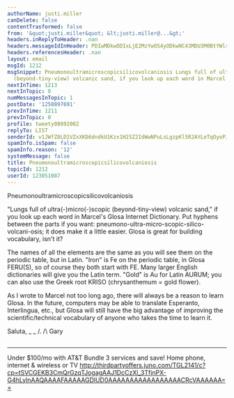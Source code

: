 ```yaml
---
authorName: justi.miller
canDelete: false
contentTrasformed: false
from: '&quot;justi.miller&quot; &lt;justi.miller@...&gt;'
headers.inReplyToHeader: .nan
headers.messageIdInHeader: PDIwMDkwODIxLjE2MzYwOS4yODkwNC43MDU3M0BtYWlscG9wMDUuZGNhLnVudGQuY29tPg==
headers.referencesHeader: .nan
layout: email
msgId: 1212
msgSnippet: Pneumonoultramicroscopicsilicovolcaniosis Lungs full of ultra(-)micro(-)scopic
  (beyond-tiny-view) volcanic sand, if you look up each word in Marcel s Glosa
nextInTime: 1213
nextInTopic: 0
numMessagesInTopic: 1
postDate: '1250897691'
prevInTime: 1211
prevInTopic: 0
profile: tweety08092002
replyTo: LIST
senderId: v1JWfZ8LD1VZxXKD6dndkU1Kzx1H2SZ2IdWwNPuLsLgzpKl5R2AYLeTqOyoPJptVCPOXckZ90S751i5voV61cGNVuNisedegjDe0qow
spamInfo.isSpam: false
spamInfo.reason: '12'
systemMessage: false
title: Pneumonoultramicroscopicsilicovolcaniosis
topicId: 1212
userId: 123051087
---
```


Pneumonoultramicroscopicsilicovolcaniosis

"Lungs full of ultra(-)micro(-)scopic (beyond-tiny-view) volcanic sand,"
if you look up each word in Marcel's Glosa Internet Dictionary.  Put
hyphens between the parts if you want:
pneumono-ultra-micro-scopic-silico-volcani-osis; it does make it a little
easier.  Glosa is great for building vocabulary, isn't it?

The names of all the elements are the same as you will see them on the
periodic table, but in Latin.  "Iron" is Fe on the periodic table, in
Glosa FERU(S), so of course they both start with FE.  Many larger English
dictionaries will give you the Latin term.  "Gold" is Au for Latin AURUM;
you can also use the Greek root KRISO (chrysanthemum = gold flower).

As I wrote to Marcel not too long ago, there will always be a reason to
learn Glosa.  In the future, computers may be able to translate
Esperanto, Interlingua, etc., but Glosa will still have the big advantage
of improving the scientific/technical vocabulary of anyone who takes the
time to learn it.

Saluta,
_ _
/.
/\   Gary
##
____________________________________________________________
Under $100/mo with AT&T
Bundle 3 services and save! Home phone, internet & wireless or TV
http://thirdpartyoffers.juno.com/TGL2141/c?cp=tSVCGEKB3CmQrGzqTJogagAAJ1DcCzXl_3TfjnPX-G4hLylnAAQAAAAFAAAAAGDlUD0AAAAAAAAAAAAAAAAACRcVAAAAAA==

